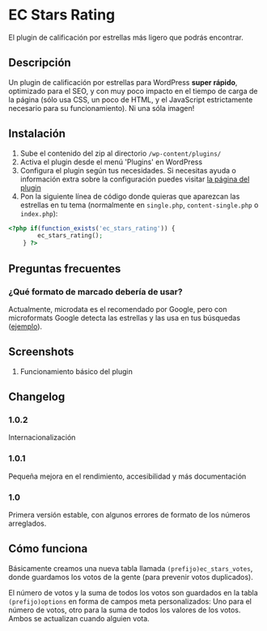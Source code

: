 # EC Stars Rating #

El plugin de calificación por estrellas más ligero que podrás encontrar.

## Descripción ##

Un plugin de calificación por estrellas para WordPress **super rápido**, optimizado para el SEO, y con muy poco impacto en el tiempo de carga de la página (sólo usa CSS, un poco de HTML, y el JavaScript estrictamente necesario para su funcionamiento). Ni una sóla imagen!

## Instalación ##

1. Sube el contenido del zip al directorio `/wp-content/plugins/`
2. Activa el plugin desde el menú 'Plugins' en WordPress
3. Configura el plugin según tus necesidades. Si necesitas ayuda o información extra sobre la configuración puedes visitar [la página del plugin](http://emiliocobos.net/ec-stars-rating-wordpress-plugin/)
4. Pon la siguiente línea de código donde quieras que aparezcan las estrellas en tu tema (normalmente en `single.php`, `content-single.php` o `index.php`):

```php
<?php if(function_exists('ec_stars_rating')) {
		ec_stars_rating();
	} ?>
```

## Preguntas frecuentes ##

### ¿Qué formato de marcado debería de usar? ###

Actualmente, microdata es el recomendado por Google, pero con microformats Google detecta las estrellas y las usa en tus búsquedas ([ejemplo](https://www.google.com/search?q=site:emiliocobos.net+ec+stars+rating)).

## Screenshots ##

1. Funcionamiento básico del plugin

## Changelog ##

### 1.0.2 ###
Internacionalización

### 1.0.1 ###
Pequeña mejora en el rendimiento, accesibilidad y más documentación

### 1.0 ###
Primera versión estable, con algunos errores de formato de los números arreglados.

## Cómo funciona ##

Básicamente creamos una nueva tabla llamada `(prefijo)ec_stars_votes`, donde guardamos los votos de la gente (para prevenir votos duplicados).

El número de votos y la suma de todos los votos son guardados en la tabla `(prefijo)options` en forma de campos meta personalizados: Uno para el número de votos, otro para la suma de todos los valores de los votos. Ambos se actualizan cuando alguien vota.